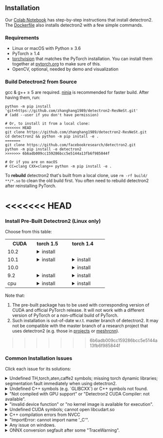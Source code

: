 ## Installation

Our [Colab Notebook](https://colab.research.google.com/drive/16jcaJoc6bCFAQ96jDe2HwtXj7BMD_-m5)
has step-by-step instructions that install detectron2.
The [Dockerfile](docker)
also installs detectron2 with a few simple commands.

### Requirements
- Linux or macOS with Python ≥ 3.6
- PyTorch ≥ 1.4
- [torchvision](https://github.com/pytorch/vision/) that matches the PyTorch installation.
  You can install them together at [pytorch.org](https://pytorch.org) to make sure of this.
- OpenCV, optional, needed by demo and visualization


### Build Detectron2 from Source

gcc & g++ ≥ 5 are required. [ninja](https://ninja-build.org/) is recommended for faster build.
After having them, run:
```
python -m pip install 'git+https://github.com/zhanghang1989/detectron2-ResNeSt.git'
# (add --user if you don't have permission)

# Or, to install it from a local clone:
<<<<<<< HEAD
git clone https://github.com/zhanghang1989/detectron2-ResNeSt.git
cd detectron2 && python -m pip install -e .
=======
git clone https://github.com/facebookresearch/detectron2.git
python -m pip install -e detectron2
>>>>>>> 6b6adb009cc159286bcc5e5144a13fb6f985844f

# Or if you are on macOS
# CC=clang CXX=clang++ python -m pip install -e .
```

To __rebuild__ detectron2 that's built from a local clone, use `rm -rf build/ **/*.so` to clean the
old build first. You often need to rebuild detectron2 after reinstalling PyTorch.

<<<<<<< HEAD
=======
### Install Pre-Built Detectron2 (Linux only)

Choose from this table:

<table class="docutils"><tbody><th width="80"> CUDA </th><th valign="bottom" align="left" width="100">torch 1.5</th><th valign="bottom" align="left" width="100">torch 1.4</th> <tr><td align="left">10.2</td><td align="left"><details><summary> install </summary><pre><code>python -m pip install detectron2 -f \
  https://dl.fbaipublicfiles.com/detectron2/wheels/cu102/torch1.5/index.html
</code></pre> </details> </td> <td align="left"> </td> </tr> <tr><td align="left">10.1</td><td align="left"><details><summary> install </summary><pre><code>python -m pip install detectron2 -f \
  https://dl.fbaipublicfiles.com/detectron2/wheels/cu101/torch1.5/index.html
</code></pre> </details> </td> <td align="left"><details><summary> install </summary><pre><code>python -m pip install detectron2 -f \
  https://dl.fbaipublicfiles.com/detectron2/wheels/cu101/torch1.4/index.html
</code></pre> </details> </td> </tr> <tr><td align="left">10.0</td><td align="left"> </td> <td align="left"><details><summary> install </summary><pre><code>python -m pip install detectron2 -f \
  https://dl.fbaipublicfiles.com/detectron2/wheels/cu100/torch1.4/index.html
</code></pre> </details> </td> </tr> <tr><td align="left">9.2</td><td align="left"><details><summary> install </summary><pre><code>python -m pip install detectron2 -f \
  https://dl.fbaipublicfiles.com/detectron2/wheels/cu92/torch1.5/index.html
</code></pre> </details> </td> <td align="left"><details><summary> install </summary><pre><code>python -m pip install detectron2 -f \
  https://dl.fbaipublicfiles.com/detectron2/wheels/cu92/torch1.4/index.html
</code></pre> </details> </td> </tr> <tr><td align="left">cpu</td><td align="left"><details><summary> install </summary><pre><code>python -m pip install detectron2 -f \
  https://dl.fbaipublicfiles.com/detectron2/wheels/cpu/torch1.5/index.html
</code></pre> </details> </td> <td align="left"><details><summary> install </summary><pre><code>python -m pip install detectron2 -f \
  https://dl.fbaipublicfiles.com/detectron2/wheels/cpu/torch1.4/index.html
</code></pre> </details> </td> </tr></tbody></table>


Note that:
1. The pre-built package has to be used with corresponding version of CUDA and official PyTorch release.
   It will not work with a different version of PyTorch or a non-official build of PyTorch.
2. Such installation is out-of-date w.r.t. master branch of detectron2. It may not be
   compatible with the master branch of a research project that uses detectron2 (e.g. those in
   [projects](projects) or [meshrcnn](https://github.com/facebookresearch/meshrcnn/)).
>>>>>>> 6b6adb009cc159286bcc5e5144a13fb6f985844f

### Common Installation Issues

Click each issue for its solutions:

<details>
<summary>
Undefined TH,torch,aten,caffe2 symbols; missing torch dynamic libraries; segmentation fault immediately when using detectron2.
</summary>
<br/>

This usually happens when detectron2 or torchvision is not
compiled with the version of PyTorch you're running.

Pre-built torchvision or detectron2 has to work with the corresponding official release of pytorch.
If the error comes from a pre-built torchvision, uninstall torchvision and pytorch and reinstall them
following [pytorch.org](http://pytorch.org). So the versions will match.

If the error comes from a pre-built detectron2, check [release notes](https://github.com/facebookresearch/detectron2/releases)
to see the corresponding pytorch version required for each pre-built detectron2.

If the error comes from detectron2 or torchvision that you built manually from source,
remove files you built (`build/`, `**/*.so`) and rebuild it so it can pick up the version of pytorch currently in your environment.

If you cannot resolve this problem, please include the output of `gdb -ex "r" -ex "bt" -ex "quit" --args python -m detectron2.utils.collect_env`
in your issue.
</details>

<details>
<summary>
Undefined C++ symbols (e.g. `GLIBCXX`) or C++ symbols not found.
</summary>
<br/>
Usually it's because the library is compiled with a newer C++ compiler but run with an old C++ runtime.

This often happens with old anaconda.
Try `conda update libgcc`. Then rebuild detectron2.

The fundamental solution is to run the code with proper C++ runtime.
One way is to use `LD_PRELOAD=/path/to/libstdc++.so`.

</details>

<details>
<summary>
"Not compiled with GPU support" or "Detectron2 CUDA Compiler: not available".
</summary>
<br/>
CUDA is not found when building detectron2.
You should make sure

```
python -c 'import torch; from torch.utils.cpp_extension import CUDA_HOME; print(torch.cuda.is_available(), CUDA_HOME)'
```

print valid outputs at the time you build detectron2.

Most models can run inference (but not training) without GPU support. To use CPUs, set `MODEL.DEVICE='cpu'` in the config.
</details>

<details>
<summary>
"invalid device function" or "no kernel image is available for execution".
</summary>
<br/>
Two possibilities:

* You build detectron2 with one version of CUDA but run it with a different version.

  To check whether it is the case,
  use `python -m detectron2.utils.collect_env` to find out inconsistent CUDA versions.
  In the output of this command, you should expect "Detectron2 CUDA Compiler", "CUDA_HOME", "PyTorch built with - CUDA"
  to contain cuda libraries of the same version.

  When they are inconsistent,
  you need to either install a different build of PyTorch (or build by yourself)
  to match your local CUDA installation, or install a different version of CUDA to match PyTorch.

* Detectron2 or PyTorch/torchvision is not built for the correct GPU architecture (aka. compute compatibility).

  The GPU architecture for PyTorch/detectron2/torchvision is available in the "architecture flags" in
  `python -m detectron2.utils.collect_env`.

  The GPU architecture flags of detectron2/torchvision by default matches the GPU model detected
  during compilation. This means the compiled code may not work on a different GPU model.
  To overwrite the GPU architecture for detectron2/torchvision, use `TORCH_CUDA_ARCH_LIST` environment variable during compilation.

  For example, `export TORCH_CUDA_ARCH_LIST=6.0,7.0` makes it compile for both P100s and V100s.
  Visit [developer.nvidia.com/cuda-gpus](https://developer.nvidia.com/cuda-gpus) to find out
  the correct compute compatibility number for your device.

</details>

<details>
<summary>
Undefined CUDA symbols; cannot open libcudart.so
</summary>
<br/>
The version of NVCC you use to build detectron2 or torchvision does
not match the version of CUDA you are running with.
This often happens when using anaconda's CUDA runtime.

Use `python -m detectron2.utils.collect_env` to find out inconsistent CUDA versions.
In the output of this command, you should expect "Detectron2 CUDA Compiler", "CUDA_HOME", "PyTorch built with - CUDA"
to contain cuda libraries of the same version.

When they are inconsistent,
you need to either install a different build of PyTorch (or build by yourself)
to match your local CUDA installation, or install a different version of CUDA to match PyTorch.
</details>


<details>
<summary>
C++ compilation errors from NVCC
</summary>

1. NVCC version has to match the CUDA version of your PyTorch.

2. NVCC has compatibility issues with certain versions of gcc. You may need a different
   version of gcc. The version used by PyTorch can be found by `print(torch.__config__.show())`.
</details>


<details>
<summary>
"ImportError: cannot import name '_C'".
</summary>
<br/>
Please build and install detectron2 following the instructions above.

Or, if you are running code from detectron2's root directory, `cd` to a different one.
Otherwise you may not import the code that you installed.
</details>


<details>
<summary>
Any issue on windows.
</summary>
<br/>

Although detectron2 can be installed on windows with some effort (similar to [these](https://github.com/facebookresearch/pytorch3d/blob/master/INSTALL.md#2-install-from-a-local-clone)),
we do not provide official support for it.

PRs that improves code compatibility on windows are welcome.
</details>

<details>
<summary>
ONNX conversion segfault after some "TraceWarning".
</summary>
<br/>
The ONNX package is compiled with too old compiler.

Please build and install ONNX from its source code using a compiler
whose version is closer to what's used by PyTorch (available in `torch.__config__.show()`).
</details>
